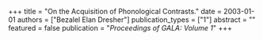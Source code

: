 +++
title = "On the Acquisition of Phonological Contrasts."
date = 2003-01-01
authors = ["Bezalel Elan Dresher"]
publication_types = ["1"]
abstract = ""
featured = false
publication = "*Proceedings of GALA: Volume 1*"
+++

